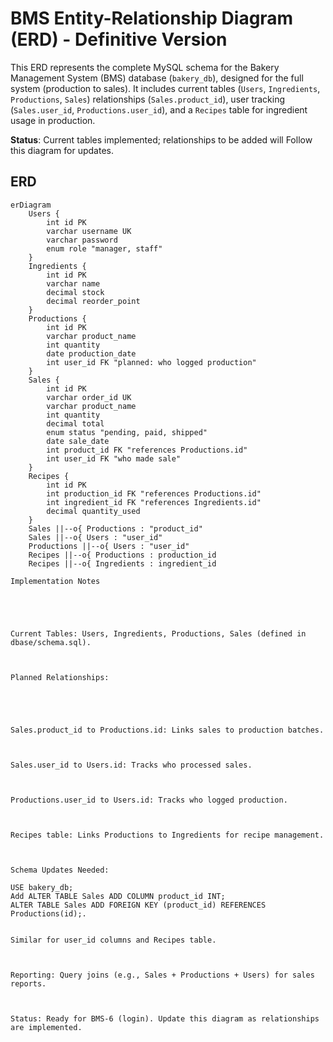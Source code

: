 # BMS Entity-Relationship Diagram (ERD) - Definitive Version

This ERD represents the complete MySQL schema for the Bakery Management System (BMS) database (`bakery_db`), designed for the full system (production to sales). It includes current tables (`Users`, `Ingredients`, `Productions`, `Sales`) relationships (`Sales.product_id`), user tracking (`Sales.user_id`, `Productions.user_id`), and a `Recipes` table for ingredient usage in production. 

**Status**: Current tables implemented; relationships to be added will Follow this diagram for updates.

## ERD

```mermaid
erDiagram
    Users {
        int id PK
        varchar username UK
        varchar password
        enum role "manager, staff"
    }
    Ingredients {
        int id PK
        varchar name
        decimal stock
        decimal reorder_point
    }
    Productions {
        int id PK
        varchar product_name
        int quantity
        date production_date
        int user_id FK "planned: who logged production"
    }
    Sales {
        int id PK
        varchar order_id UK
        varchar product_name
        int quantity
        decimal total
        enum status "pending, paid, shipped"
        date sale_date
        int product_id FK "references Productions.id"
        int user_id FK "who made sale"
    }
    Recipes {
        int id PK
        int production_id FK "references Productions.id"
        int ingredient_id FK "references Ingredients.id"
        decimal quantity_used
    }
    Sales ||--o{ Productions : "product_id"
    Sales ||--o{ Users : "user_id"
    Productions ||--o{ Users : "user_id"
    Recipes ||--o{ Productions : production_id
    Recipes ||--o{ Ingredients : ingredient_id

Implementation Notes





Current Tables: Users, Ingredients, Productions, Sales (defined in dbase/schema.sql).



Planned Relationships:





Sales.product_id to Productions.id: Links sales to production batches.



Sales.user_id to Users.id: Tracks who processed sales.



Productions.user_id to Users.id: Tracks who logged production.



Recipes table: Links Productions to Ingredients for recipe management.



Schema Updates Needed:

USE bakery_db;
Add ALTER TABLE Sales ADD COLUMN product_id INT; 
ALTER TABLE Sales ADD FOREIGN KEY (product_id) REFERENCES Productions(id);.


Similar for user_id columns and Recipes table.



Reporting: Query joins (e.g., Sales + Productions + Users) for sales reports.



Status: Ready for BMS-6 (login). Update this diagram as relationships are implemented.


